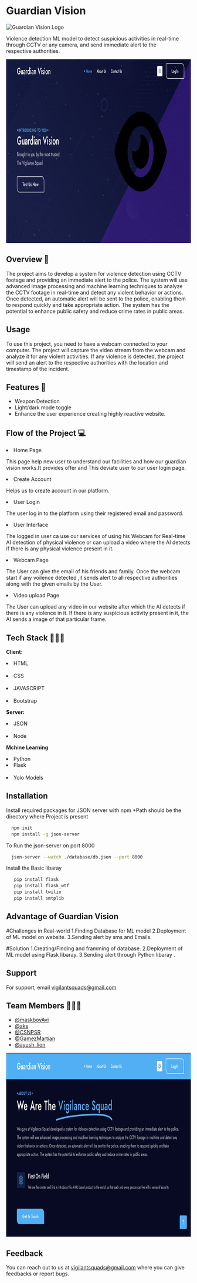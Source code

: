 

# Guardian Vision



<p> <img src="https://user-images.githubusercontent.com/124444723/233845771-bd346166-71c1-4213-a015-9ce94515c755.jpg" alt="Guardian Vision Logo" width="100px" height="100px" style="background: #fff;"> </p>


<p> Violence detection ML model to detect suspicious activities in real-time through CCTV or any camera, and send immediate alert to the respective authorities. </p>

 <img src="WhatsApp Image 2023-04-24 at 01.06.23.jpg" width="900px" height="500p">

## Overview 🤖

  The project aims to develop a system for violence detection using CCTV footage and providing an immediate alert to the police. The system will use advanced image     processing and machine learning techniques to analyze the CCTV footage in real-time and detect any violent behavior or actions. Once detected, an automatic alert     will be sent to the police, enabling them to respond quickly and take appropriate action. The system has the potential to enhance public safety and reduce crime     rates in public areas.
  
## Usage

To use this project, you need to have a webcam connected to your computer. The project will capture the video stream from the webcam and analyze it for any violent activities. If any violence is detected, the project will send an alert to the respective authorities with the location and timestamp of the incident.

## Features 🦾

- Weapon Detection
- Light/dark mode toggle
- Enhance the user experience creating highly reactive website.




## Flow of the Project 💻

<li>  Home Page</li>  
 <p>This page help new user to understand our facilities and how our guardian vision works.It provides offer and This deviate user to our 
 user login page.</p>

<li>  Create Account</li>  
<p> Helps us to create account  in our platform.</p>

<li>  User Login</li>  
<p>The user log in to the platform using their registered email and password.</p>

<li>  User Interface</li>  
<p>The logged in user ca use our services of using his Webcam for Real-time AI detection of physical violence or can upload a video where the AI detects if there is any physical violence present in it.</p>

<li>  Webcam Page</li>  
<p>The User can give the email of his friends and family. Once the webcam start if any voilence detected ,it sends alert to all respective authorities along with the given emails by the User.</p>

<li>  Video upload Page</li>  
<p>The User can upload any video in our website after which the AI detects if there is any violence in it. If there is any suspicious activity present in it, the AI sends a image of that particular frame.</p>


## Tech Stack 🧑🏻‍💻

**Client:** <li>HTML</li>  
            <li>CSS</li>  
            <li>JAVASCRIPT</li>  
           <li>Bootstrap</li>  

**Server:** <li> JSON</li>  
             <li> Node</li> 
              

**Mchine Learning**  <li> Python </li>
                     <li> Flask </li>  
                     <li> Yolo Models </li>  



## Installation

Install required packages for JSON server with npm *Path should be the directory where Project is present

```bash
  npm init 
  npm install -g json-server
```
To Run the json-server on port 8000

```bash
  json-server --watch ./database/db.json --port 8000
```
    
Install the Basic libaray    
```bash
   pip install flask
   pip install flask_wtf
   pip install twilio
   pip install smtplib
```


## Advantage of Guardian Vision


#Challenges in Real-world
1.Finding Database for ML model
2.Deployment of ML model on website.
3.Sending alert by sms and Emails.


#Solution
1.Creating/Finding and framming of database.
2.Deployment of ML model using Flask libaray.
3.Sending alert through Python libaray .

## Support

For support, email vigilantsquads@gmail.com 



## Team Members 🧑‍🤝‍🧑

- [@maskboyAvi](https://github.com/maskboyAvi)
- [@aks](https://github.com/atharvsawant2003)
- [@CSNPSR](https://github.com/PavanaSakethaRam)
- [@GamezMartian](https://github.com/ydvmudit07)
- [@ayush_lion](https://github.com/Ayushlion8)

 
 <img src="WhatsApp Image 2023-04-24 at 01.07.02.jpg" width="900px" height="500p">

## Feedback

You can reach out to us at vigilantsquads@gmail.com where you can give feedbacks or report bugs.



